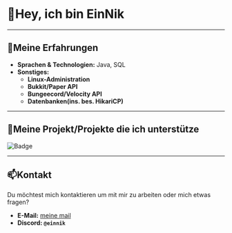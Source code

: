 # 👋Hey, ich bin EinNik

---

## 🚀Meine Erfahrungen
- **Sprachen & Technologien:** Java, SQL
- **Sonstiges:**
  - **Linux-Administration**
  - **Bukkit/Paper API**
  - **Bungeecord/Velocity API**
  - **Datenbanken(ins. bes. HikariCP)**

 ---

 ## 📙Meine Projekt/Projekte die ich unterstütze
 ![Badge](https://img.shields.io/badge/Administrator-gray?label=Nikcraft.de&labelColor=gray&color=C11527)

---

## 📫Kontakt
Du möchtest mich kontaktieren um mit mir zu arbeiten oder mich etwas fragen?
- **E-Mail:** [meine mail](mailto:einnxk@gmail.com)
- **Discord: `@einnik`**
